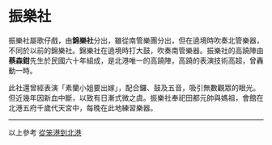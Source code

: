 # 振樂社

振樂社屬歌仔戲，由**錦樂社**分出，雖從南管樂團分出，但在遶境時吹奏北管樂器，不同於以前的錦樂社。錦樂社在遶境時打大鼓，吹奏南管樂器。振樂社的高蹺陣由**蔡森鉗**先生於民國六十年組成，是北港唯一的高蹺陣，高蹺的表演技術高超，曾轟動一時。

此社還曾經表演「素蘭小姐要出嫁」，配合鑼、鼓及五音，吸引無數觀眾的眼光。但近幾年因新血中斷，以致有日漸式微之虞。振樂社奉祀田都元帥與媽祖，會館在北港五府千歲代天宮中，每晚在此地練習樂器。

---

以上參考 [從笨港到北港](http://www.cuy.ylc.edu.tw/~cuy14/eBook/ch3-4.htm)
